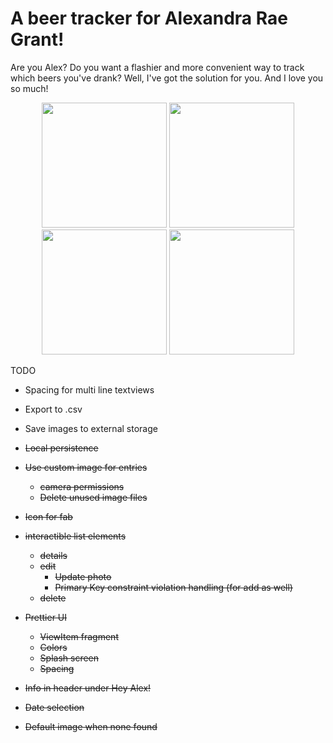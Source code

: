 # A beer tracker for Alexandra Rae Grant!

Are you Alex? Do you want a flashier and more convenient way to track which beers you've drank?
Well, I've got the solution for you. And I love you so much!
<p align="center">
	<img src="https://github.com/user-attachments/assets/79f57d56-fdbd-4fac-b1ae-a760e0695183" width="200">
	<img src="https://github.com/user-attachments/assets/1dd27982-2f4f-4301-8cf4-2387189b8e2c" width="200">
	<img src="https://github.com/user-attachments/assets/c8336a82-84c5-4917-bc43-240bdea1ddac" width="200">
	<img src="https://github.com/user-attachments/assets/b2e5d462-2635-46c1-94d3-0852ecfc1fc9" width="200">
</p

# TODO
- Spacing for multi line textviews
- Export to .csv
- Save images to external storage

- ~~Local persistence~~
- ~~Use custom image for entries~~
	- ~~camera permissions~~
	- ~~Delete unused image files~~
- ~~Icon for fab~~
- ~~interactible list elements~~
	- ~~details~~
	- ~~edit~~
		- ~~Update photo~~
		- ~~Primary Key constraint violation handling (for add as well)~~
	- ~~delete~~
- ~~Prettier UI~~
	- ~~ViewItem fragment~~
	- ~~Colors~~
	- ~~Splash screen~~
	- ~~Spacing~~
- ~~Info in header under Hey Alex!~~
- ~~Date selection~~
- ~~Default image when none found~~
